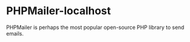 # PHPMailer-localhost
PHPMailer is perhaps the most popular open-source PHP library to send emails.

